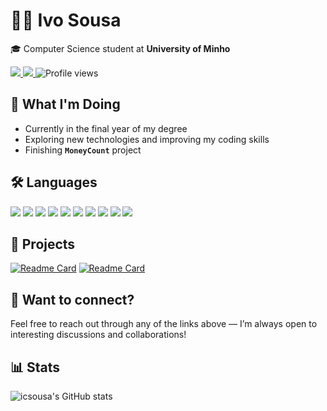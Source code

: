 # 👨‍💻 Ivo Sousa
<p>🎓 Computer Science student at <b>University of Minho</b></p><a href="mailto:ivoo.c.sousa@gmail.com" target="_blank"> <img src="https://img.shields.io/badge/Gmail-D14836?style=for-the-badge&logo=gmail&logoColor=white" /> </a> <a href="https://api.whatsapp.com/send?phone=351913071038&text=Hi%20Ivo!" target="_blank"> <img src="https://img.shields.io/badge/WhatsApp-25D366?style=for-the-badge&logo=whatsapp&logoColor=white" /> </a> <img src="https://komarev.com/ghpvc/?username=icsousa&style=for-the-badge&color=blue" alt="Profile views" />

## 🚀 What I'm Doing
- Currently in the final year of my degree
- Exploring new technologies and improving my coding skills
- Finishing **`MoneyCount`** project

## 🛠️ Languages
<p> <img src="https://img.shields.io/badge/C-00599C?style=for-the-badge&logo=c&logoColor=white" /> <img src="https://img.shields.io/badge/Haskell-5D4F85?style=for-the-badge&logo=haskell&logoColor=white" /> <img src="https://img.shields.io/badge/HTML5-E34F26?style=for-the-badge&logo=html5&logoColor=white" /> <img src="https://img.shields.io/badge/CSS3-1572B6?style=for-the-badge&logo=css3&logoColor=white" /> <img src="https://img.shields.io/badge/JavaScript-F7DF1E?style=for-the-badge&logo=javascript&logoColor=black" /> <img src="https://img.shields.io/badge/PHP-777BB4?style=for-the-badge&logo=php&logoColor=white" />
<img src="https://img.shields.io/badge/MATLAB-0076A8?style=for-the-badge&logo=mathworks&logoColor=white" /> <img src="https://img.shields.io/badge/Java-007396?style=for-the-badge&logo=java&logoColor=white" /> <img src="https://img.shields.io/badge/MySQL-4479A1?style=for-the-badge&logo=mysql&logoColor=white" /> <img src="https://img.shields.io/badge/Python-3776AB?style=for-the-badge&logo=python&logoColor=white" /></p>

## 🧩 Projects
[![Readme Card](https://github-readme-stats.vercel.app/api/pin/?username=icsousa&repo=bud&theme=dark)](https://github.com/icsousa/BUD)
[![Readme Card](https://github-readme-stats.vercel.app/api/pin/?username=icsousa&repo=moneycount&theme=dark)](https://github.com/icsousa/MoneyCount)


## 💬 Want to connect?
Feel free to reach out through any of the links above — I’m always open to interesting discussions and collaborations!

## 📊 Stats
![icsousa's GitHub stats](https://github-readme-stats.vercel.app/api?username=icsousa&show_icons=true&theme=dark)
